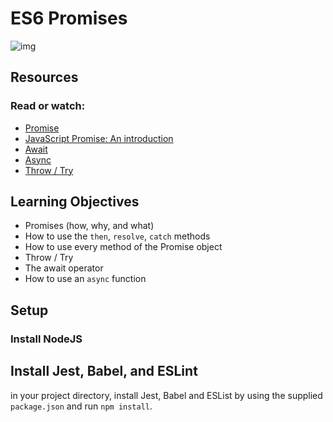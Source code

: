 # ES6 Promises

![img](https://s3.amazonaws.com/alx-intranet.hbtn.io/uploads/medias/2019/12/75862d67ca51a042003c.jpeg?X-Amz-Algorithm=AWS4-HMAC-SHA256&X-Amz-Credential=AKIARDDGGGOUSBVO6H7D%2F20230927%2Fus-east-1%2Fs3%2Faws4_request&X-Amz-Date=20230927T061529Z&X-Amz-Expires=86400&X-Amz-SignedHeaders=host&X-Amz-Signature=23a505c563652957cf921aef15e86f5190aa47a696e9c853d6c99ebb89a89a7b)

## Resources
### Read or watch:
- [Promise](https://developer.mozilla.org/en-US/docs/Web/JavaScript/Reference/Global_Objects/Promise)
- [JavaScript Promise: An introduction](https://web.dev/promises/)
- [Await](https://developer.mozilla.org/en-US/docs/Web/JavaScript/Reference/Operators/await)
- [Async](https://developer.mozilla.org/en-US/docs/Web/JavaScript/Reference/Statements/async_function)
- [Throw / Try](https://developer.mozilla.org/en-US/docs/Web/JavaScript/Reference/Statements/throw)

## Learning Objectives

- Promises (how, why, and what)
- How to use the `then`, `resolve`, `catch` methods
- How to use every method of the Promise object
- Throw / Try
- The await operator
- How to use an `async` function

## Setup
### Install NodeJS

## Install Jest, Babel, and ESLint
in your project directory, install Jest, Babel and ESList by using the supplied `package.json` and run `npm install`.